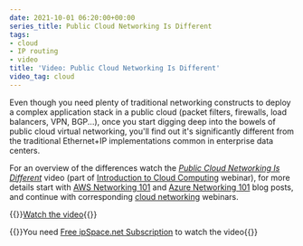```yaml
---
date: 2021-10-01 06:20:00+00:00
series_title: Public Cloud Networking Is Different
tags:
- cloud
- IP routing
- video
title: 'Video: Public Cloud Networking Is Different'
video_tag: cloud
---
```

Even though you need plenty of traditional networking constructs to deploy a complex application stack in a public cloud (packet filters, firewalls, load balancers, VPN, BGP...), once you start digging deep into the bowels of public cloud virtual networking, you'll find out it's significantly different from the traditional Ethernet+IP implementations common in enterprise data centers.

For an overview of the differences watch the *[Public Cloud Networking Is Different](https://my.ipspace.net/bin/get/Cloud101/8.2%20-%20Public%20Cloud%20Networking%20Is%20Different.mp4?doccode=Cloud101)* video (part of [Introduction to Cloud Computing](https://www.ipspace.net/Introduction_to_Cloud_Computing) webinar), for more details start with [AWS Networking 101](/2020/05/aws-networking-101.html) and [Azure Networking 101](/2020/05/azure-networking-101.html) blog posts, and continue with corresponding [cloud networking](https://www.ipspace.net/Cloud) webinars.

{{<jump>}}[Watch the video](https://my.ipspace.net/bin/get/Cloud101/8.2%20-%20Public%20Cloud%20Networking%20Is%20Different.mp4?doccode=Cloud101){{</jump>}}

{{<note free>}}You need [Free ipSpace.net Subscription](https://www.ipspace.net/Subscription/Free) to watch the video{{</note>}}
